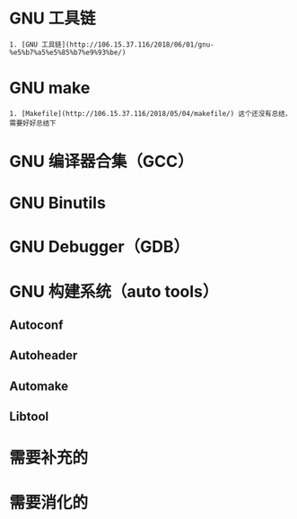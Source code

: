 
# GNU 工具链


```
1. [GNU 工具链](http://106.15.37.116/2018/06/01/gnu-%e5%b7%a5%e5%85%b7%e9%93%be/)
```


# GNU make





```
1. [Makefile](http://106.15.37.116/2018/05/04/makefile/) 这个还没有总结，需要好好总结下
```



# GNU 编译器合集（GCC）





# GNU Binutils





# GNU Debugger（GDB）





# GNU 构建系统（auto tools）



## Autoconf



## Autoheader



## Automake



## Libtool



# 需要补充的





# 需要消化的
